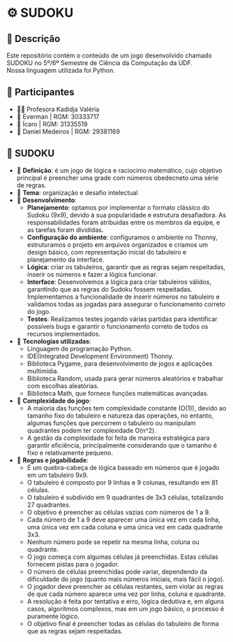 # ⚙️ SUDOKU
 
## 📜 Descrição
Este repositório contém o conteúdo  de um jogo desenvolvido chamado SUDOKU no 5º/6º Semestre de Ciência da Computação da UDF.  
Nossa linguagem utilizada foi Python.

## 👥 Participantes
- 👩‍🏫 Profesora Kadidja Valéria
- 👤 Everman | RGM: 30333717
- 👤 Ícaro | RGM: 31335519
- 👤 Daniel Medeiros | RGM: 29381169


## 📘 SUDOKU
- 📖 **Definição**: é um jogo de lógica e raciocínio matemático, cujo objetivo principal é preencher uma grade com números obedecneto uma série de regras.
- 📖 **Tema**: organização e desafio intelectual
- 📖 **Desenvolvimento**:
   -  **Planejamento**: optamos por implementar o formato clássico do Sudoku (9x9), devido à sua popularidade e estrutura desafiadora. As responsabilidades foram atribuídas entre os membros da equipe, e as tarefas foram divididas.
   -  **Configuração do ambiente**: configuramos o ambiente no Thonny, estruturamos o projeto em arquivos organizados e criamos um design básico, com representação inicial do tabuleiro e planejamento da interface.
   -  **Lógica**: criar os tabuleiros, garantir que as regras sejam respeitadas, inserir os números e fazer a lógica funcionar.
   -  **Interface**: Desenvolvemos a lógica para criar tabuleiros válidos, garantindo que as regras do Sudoku fossem respeitadas. Implementamos a funcionalidade de inserir números no tabuleiro e validamos todas as jogadas para assegurar o funcionamento correto do jogo.
   -  **Testes**: Realizamos testes jogando várias partidas para identificar possíveis bugs e garantir o funcionamento correto de todos os recursos implementados.
- 📖 **Tecnologias utilizadas**:
   -  Linguagem de programação Python.
   -  IDE(Integrated Development Environment) Thonny.
   -  Biblioteca Pygame, para desenvolvimento de jogos e aplicações multimídia.
   -  Biblioteca Random, usada para gerar números aleatórios e trabalhar com escolhas aleatórias.
   -  Biblioteca Math, que fornece funções matemáticas avançadas.
- 📖 **Complexidade do jogo**:
   -  A maioria das funções tem complexidade constante (O(1)), devido ao tamanho fixo do tabuleiro e natureza das operações, no entanto, algumas funções que percorrem o tabuleiro ou manipulam quadrantes podem ter complexidade O(n^2).
   -  A gestão da complexidade foi feita de maneira estratégica para garantir eficiência, principalmente considerando que o tamanho é fixo e relativamente pequeno.
- 📖 **Regras e jogabilidade**:
   -  É um quebra-cabeça de lógica baseado em números que é jogado em um tabuleiro 9x9.
   -  O tabuleiro é composto por 9 linhas e 9 colunas, resultando em 81 células.
   -  O tabuleiro é subdivido em 9 quadrantes de 3x3 células, totalizando 27 quadrantes.
   -  O objetivo é preencher as células vazias com números de 1 a 9.
   -  Cada número de 1 a 9 deve aparecer uma única vez em cada linha, uma única vez em cada coluna e uma única vez em cada quadrante 3x3.
   -  Nenhum número pode se repetir na mesma linha, coluna ou quadrante.
   -  O jogo começa com algumas células já preenchidas. Estas células fornecem pistas para o jogador.
   -  O número de células preenchidas pode variar, dependendo da dificuldade do jogo (quanto mais números iniciais, mais fácil o jogo).
   -  O jogador deve preencher as células restantes, sem violar as regras de que cada número aparece uma vez por linha, coluna e quadrante.
   -  A resolução é feita por tentativa e erro, lógica dedutiva e, em alguns casos, algoritmos complexos, mas em um jogo básico, o processo é puramente lógico.
   -  O objetivo final é preencher todas as células do tabuleiro de forma que as regras sejam respeitadas.


